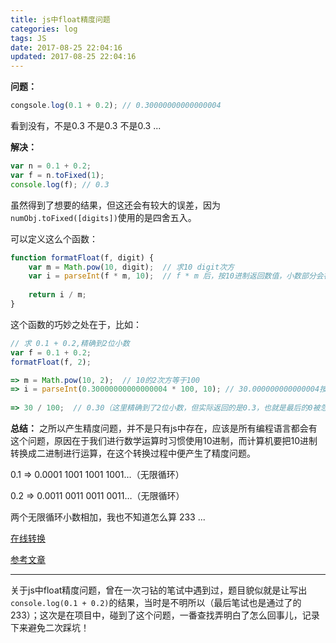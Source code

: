```yaml
---
title: js中float精度问题
categories: log
tags: JS
date: 2017-08-25 22:04:16
updated: 2017-08-25 22:04:16
---
```

**问题：**

```js
congsole.log(0.1 + 0.2); // 0.30000000000000004
```

看到没有，不是0.3 不是0.3 不是0.3 ...

**解决：**

```js
var n = 0.1 + 0.2;
var f = n.toFixed(1);
console.log(f); // 0.3
```

虽然得到了想要的结果，但这还会有较大的误差，因为`numObj.toFixed([digits])`使用的是四舍五入。

可以定义这么个函数：

```js
function formatFloat(f, digit) {
    var m = Math.pow(10, digit);  // 求10 digit次方
    var i = parseInt(f * m, 10);  // f * m 后，按10进制返回数值，小数部分会被舍去
    
    return i / m;
}

```

这个函数的巧妙之处在于，比如：

```js
// 求 0.1 + 0.2,精确到2位小数
var f = 0.1 + 0.2;
formatFloat(f, 2);

=> m = Math.pow(10, 2);  // 10的2次方等于100
=> i = parseInt(0.30000000000000004 * 100, 10); // 30.000000000000004按10进制返回，舍去小数部分就是 30
    
=> 30 / 100;  // 0.30（这里精确到了2位小数，但实际返回的是0.3，也就是最后的0被忽略）

```

**总结：** 之所以产生精度问题，并不是只有js中存在，应该是所有编程语言都会有这个问题，原因在于我们进行数学运算时习惯使用10进制，而计算机要把10进制转换成二进制进行运算，在这个转换过程中便产生了精度问题。

     
0.1 => 0.0001 1001 1001 1001…（无限循环）

0.2 => 0.0011 0011 0011 0011…（无限循环）

两个无限循环小数相加，我也不知道怎么算 233 ...

[在线转换](http://tool.oschina.net/hexconvert/)

[参考文章](http://www.jb51.net/article/47659.htm)

----

关于js中float精度问题，曾在一次刁钻的笔试中遇到过，题目貌似就是让写出`console.log(0.1 + 0.2)`的结果，当时是不明所以（最后笔试也是通过了的233）；这次是在项目中，碰到了这个问题，一番查找弄明白了怎么回事儿，记录下来避免二次踩坑！
